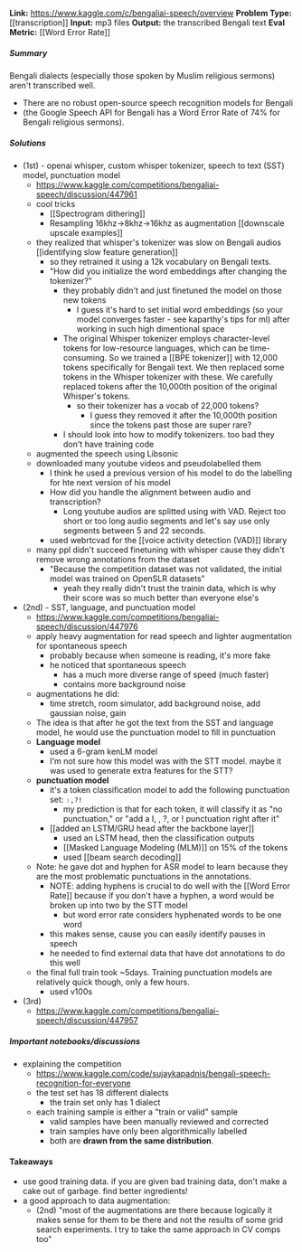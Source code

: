 **Link:** https://www.kaggle.com/c/bengaliai-speech/overview
**Problem Type:** [[transcription]]
**Input:** mp3 files
**Output:** the transcribed Bengali text
**Eval Metric:** [[Word Error Rate]]
##### Summary

Bengali dialects (especially those spoken by Muslim religious sermons) aren't transcribed well.
- There are no robust open-source speech recognition models for Bengali
- (the Google Speech API for Bengali has a Word Error Rate of 74% for Bengali religious sermons).
##### Solutions
- (1st) - openai whisper, custom whisper tokenizer, speech to text (SST) model, punctuation model
	- https://www.kaggle.com/competitions/bengaliai-speech/discussion/447961
	- cool tricks
		- [[Spectrogram dithering]]
		- Resampling 16khz->8khz->16khz as augmentation [[downscale upscale examples]]
	- they realized that whisper's tokenizer was slow on Bengali audios [[identifying slow feature generation]]
		- so they retrained it using a 12k vocabulary on Bengali texts.
		- "How did you initialize the word embeddings after changing the tokenizer?"
			- they probably didn't and just finetuned the model on those new tokens
				- I guess it's hard to set initial word embeddings (so your model converges faster - see kaparthy's tips for ml) after working in such high dimentional space
			- The original Whisper tokenizer employs character-level tokens for low-resource languages, which can be time-consuming. So we trained a [[BPE tokenizer]] with 12,000 tokens specifically for Bengali text. We then replaced some tokens in the Whisper tokenizer with these. We carefully replaced tokens after the 10,000th position of the original Whisper's tokens.
				- so their tokenizer has a vocab of 22,000 tokens?
					- I guess they removed it after the 10,000th position since the tokens past those are super rare?
			- I should look into how to modify tokenizers. too bad they don't have training code
	- augmented the speech using Libsonic
	- downloaded many youtube videos and pseudolabelled them
		- I think he used a previous version of his model to do the labelling for hte next version of his model
		- How did you handle the alignment between audio and transcription?
			- Long youtube audios are splitted using with VAD. Reject too short or too long audio segments and let's say use only segments between 5 and 22 seconds.
		- used webrtcvad for the [[voice activity detection (VAD)]] library
	- many ppl didn't succeed finetuning with whisper cause they didn't remove wrong annotations from the dataset
		- "Because the competition dataset was not validated, the initial model was trained on OpenSLR datasets"
			- yeah they really didn't trust the trainin data, which is why their score was so much better than everyone else's
- (2nd) - SST, language, and punctuation model
	- https://www.kaggle.com/competitions/bengaliai-speech/discussion/447976
	- apply heavy augmentation for read speech and lighter augmentation for spontaneous speech
		- probably because when someone is reading, it's more fake
		- he noticed that spontaneous speech
			- has a much more diverse range of speed (much faster)
			- contains more background noise
	- augmentations he did:
		- time stretch, room simulator, add background noise, add gaussian noise, gain
	- The idea is that after he got the text from the SST and language model, he would use the punctuation model to fill in punctuation
	- **Language model**
		- used a 6-gram kenLM model
		- I'm not sure how this model was with the STT model. maybe it was used to generate extra features for the STT?
	- **punctuation model**
		- it's a token classification model to add the following punctuation set: `।,?!`
			- my prediction is that for each token, it will classify it as "no punctuation," or "add a I, , ?, or ! punctuation right after it"
		- [[added an LSTM/GRU head after the backbone layer]]
			- used an LSTM head, then the classification outputs
			- [[Masked Language Modeling (MLM)]] on 15% of the tokens
			- used [[beam search decoding]]
	- Note: he gave dot and hyphen for ASR model to learn because they are the most problematic punctuations in the annotations.
		- NOTE: adding hyphens is crucial to do well with the [[Word Error Rate]] because if you don't have a hyphen, a word would be broken up into two by the STT model
			- but word error rate considers hyphenated words to be one word
		- this makes sense, cause you can easily identify pauses in speech
		- he needed to find external data that have dot annotations to do this well
	- the final full train took ~5days. Training punctuation models are relatively quick though, only a few hours.
		- used v100s
- (3rd)
	- https://www.kaggle.com/competitions/bengaliai-speech/discussion/447957
##### Important notebooks/discussions
- explaining the competition
	- https://www.kaggle.com/code/sujaykapadnis/bengali-speech-recognition-for-everyone
	- the test set has 18 different dialects
		- the train set only has 1 dialect
	- each training sample is either a "train or valid" sample
		- valid samples have been manually reviewed and corrected
		- train samples have only been algorithmically labelled
		- both are **drawn from the same distribution**.
#### Takeaways
- use good training data.  if you are given bad training data, don't make a cake out of garbage. find better ingredients!
- a good approach to data augmentation:
	- (2nd) "most of the augmentations are there because logically it makes sense for them to be there and not the results of some grid search experiments. I try to take the same approach in CV comps too"